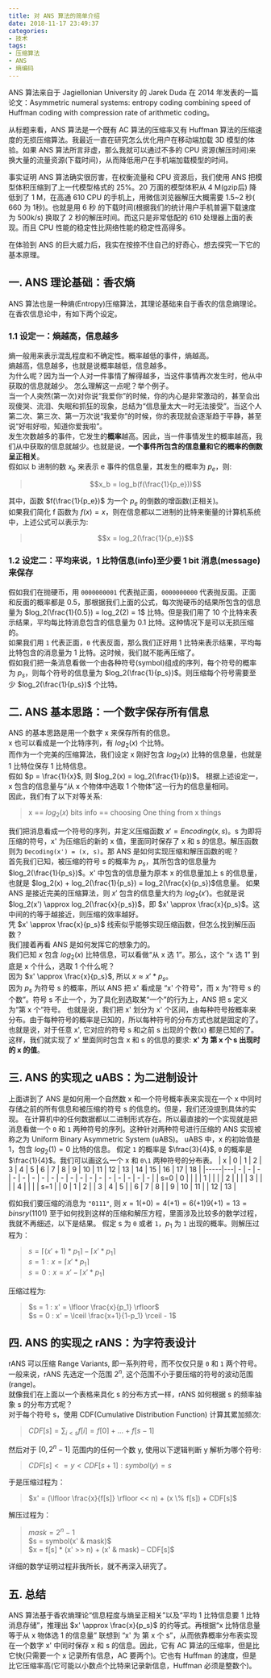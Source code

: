 ```yaml
---
title: 对 ANS 算法的简单介绍
date: 2018-11-17 23:49:37
categories:
- 技术
tags: 
- 压缩算法
- ANS
- 熵编码
---
```


ANS 算法来自于 Jagiellonian University 的 Jarek Duda 在 2014 年发表的一篇论文：Asymmetric numeral systems: entropy coding combining speed of Huffman coding with compression rate of arithmetic coding。

从标题来看，ANS 算法是一个既有 AC 算法的压缩率又有 Huffman 算法的压缩速度的无损压缩算法。我最近一直在研究怎么优化用户在移动端加载 3D 模型的体验。如果 ANS 算法所言非虚，那么我就可以通过不多的 CPU 资源(解压时间)来换大量的流量资源(下载时间)，从而降低用户在手机端加载模型的时间。

事实证明 ANS 算法确实很厉害，在权衡流量和 CPU 资源后，我们使用 ANS 把模型体积压缩到了上一代模型格式的 25%。20 万面的模型体积从 4 M(gzip后) 降低到了 1 M，在高通 610 CPU 的手机上，用微信浏览器解压大概需要 1.5~2 秒( 660 为 1秒)。也就是用 6 秒 的下载时间(根据我们的统计用户手机普遍下载速度为 500k/s)  换取了 2 秒的解压时间。而这只是非常低配的 610 处理器上面的表现。而且 CPU 性能的稳定性比网络性能的稳定性高得多。  

在体验到 ANS 的巨大威力后，我实在按捺不住自己的好奇心，想去探究一下它的基本原理。 
<!-- more -->

## 一. ANS 理论基础：香农熵
ANS 算法也是一种熵(Entropy)压缩算法，其理论基础来自于香农的信息熵理论。  
在香农信息论中，有如下两个设定。  
### 1.1 设定一：熵越高，信息越多
熵一般用来表示混乱程度和不确定性。概率越低的事件，熵越高。  
熵越高，信息越多，也就是说概率越低，信息越多。  
为什么呢？因为当一个人对一件事情了解得越多，当这件事情再次发生时，他从中获取的信息就越少。
怎么理解这一点呢？举个例子。  
当一个人突然(第一次)对你说“我爱你”的时候，你的内心是非常激动的，甚至会出现傻哭、流泪、失眠和抓狂的现象，总结为“信息量太大一时无法接受”。当这个人第二次、第三次、第一万次说“我爱你”的时候，你的表现就会逐渐趋于平静，甚至说“好啦好啦，知道你爱我啦”。  
发生次数越多的事件，它发生的**概率**越高。因此，当一件事情发生的概率越高，我们从中获取的信息就越少。也就是说，**一个事件所包含的信息量和它的概率的倒数呈正相关**。  
假如以 b 进制的数 $x_b$ 来表示 e 事件的信息量，其发生的概率为 $p_e$，则:  
> $$x_b = log_b(f(\frac{1}{p_e}))$$  
 
其中，函数 $f(\frac{1}{p_e})$ 为一个 $p_e$ 的倒数的增函数(正相关)。  
如果我们简化 f 函数为 $f(x) = x$，则在信息都以二进制的比特来衡量的计算机系统中，上述公式可以表示为: 
> $$x = log_2(\frac{1}{p_e})$$  

### 1.2 设定二：平均来说，1 比特信息(info)至少要 1 bit 消息(message)来保存
假如我们在抛硬币，用 `0000000001` 代表抛正面，`0000000000` 代表抛反面。正面和反面的概率都是 0.5，那根据我们上面的公式，每次抛硬币的结果所包含的信息量为 $log_2(\frac{1}{0.5}) = log_2(2) = 1$ 比特。但是我们用了 10 个比特来表示结果，平均每比特消息包含的信息量为 0.1 比特。这种情况下是可以无损压缩的。  
如果我们用 `1` 代表正面，`0` 代表反面，那么我们正好用 1 比特来表示结果，平均每比特包含的消息量为 1 比特。这时候，我们就不能再压缩了。  
假如我们把一条消息看做一个由各种符号(symbol)组成的序列，每个符号的概率为 $p_s$，则每个符号的信息量为 $log_2(\frac{1}{p_s})$。则压缩每个符号需要至少 $log_2(\frac{1}{p_s})$ 个比特。

## 二. ANS 基本思路：一个数字保存所有信息
ANS 的基本思路是用一个数字 x 来保存所有的信息。  
x 也可以看成是一个比特序列，有 $log_2(x)$ 个比特。  
而作为一个完美的压缩算法，我们设定 x 刚好包含 $log_2(x)$ 比特的信息量，也就是 1 比特位保存 1 比特信息。  
假如 $p = \frac{1}{x}$, 则 $log_2(x) = log_2(\frac{1}{p})$。 根据上述设定一，x 包含的信息量与“从 x 个物体中选取 1 个物体”这一行为的信息量相同。  
因此，我们有了以下对等关系:
> x == $log_2(x)$ bits info == choosing One thing from x things  

我们把消息看成一个符号的序列，并定义压缩函数 $x' = Encoding(x, s)$。s 为即将压缩的符号，x' 为压缩后的新的 x 值，里面同时保存了 x 和 s 的信息。解压函数则为 `Decoding(x') = (x, s)`。那 ANS 是如何实现压缩和解压函数的呢？  
首先我们已知，被压缩的符号 s 的概率为 $p_s$，其所包含的信息量为 $log_2(\frac{1}{p_s})$。x' 中包含的信息量为原本 x 的信息量加上 s 的信息量，也就是 $log_2(x) + log_2(\frac{1}{p_s}) = log_2(\frac{x}{p_s})$信息量。
如果 ANS 是接近完美的压缩算法，则 $x'$ 包含的信息量大约为 $log_2(x')$。也就是说 $log_2(x') \approx log_2(\frac{x}{p_s})$，即 $x' \approx \frac{x}{p_s}$。这中间的约等于越接近，则压缩的效率越好。  
凭 $x' \approx \frac{x}{p_s}$ 线索似乎能够实现压缩函数，但怎么找到解压函数？  
我们接着再看 ANS 是如何发挥它的想象力的。  
我们已知 $x$ 包含 $log_2(x)$ 比特信息，可以看做“从 x 选 1”。那么，这个 “x 选 1” 到底是 x 个什么，选取 1 个什么呢？  
因为 $x' \approx \frac{x}{p_s}$, 所以 $x \approx x' * {p_s}$。  
因为 $p_s$ 为符号 s 的概率，所以 ANS 把 x' 看成是 “x' 个符号”，而 x 为“符号 s 的个数”。符号 s 不止一个，为了具化到选取某“一个”的行为上，ANS 把 s 定义为“第 x 个”符号。
也就是说，我们把 x' 划分为 x' 个区间，由每种符号按概率来分布。由于每种符号的概率是已知的，所以每种符号的分布方式也就是固定的了。也就是说，对于任意 x', 它对应的符号 s 和之前 s 出现的个数(x) 都是已知的了。
这样，我们就实现了 x' 里面同时包含 x 和 s 的信息的要求: **x' 为 第 x 个 s 出现时的 x 的值**。

## 三. ANS 的实现之 uABS：为二进制设计
上面讲到了 ANS 是如何用一个自然数 x 和一个符号概率表来实现在一个 x 中同时存储之前的所有信息和被压缩的符号 s 的信息的。但是，我们还没提到具体的实现。
在计算机中的任何数据都以二进制形式存在。所以最直接的一个实现就是把消息看做一个 `0` 和 `1` 两种符号的序列。这种针对两种符号进行压缩的 ANS 实现被称之为 Uniform Binary Asymmetric System (uABS)。
uABS 中，x 的初始值是 1，包含 $log_2(1) = 0$ 比特的信息。
假定 `1` 的概率是 $\frac{3}{4}$, `0` 的概率是 $\frac{1}{4}$。我们可以画这么一个 x 和 `0\1` 两种符号的分布表。
| x   | 0 | 1 | 2 | 3 | 4 | 5 | 6 | 7 | 8 | 9 | 10 | 11 | 12 | 13 | 14 | 15 | 16 | 17 | 18 |
|-----|---| - | - | - | - | - | - | - | - | - | -  | -  | -  | -  | -  | -  | -  | -  | -  |
| s=0 | 0 |   |   |   | 1 |   |   |   | 2 |   |    |    |  3 |    |    |    |  4 |    |    |
| s=1 |   | 0 | 1 | 2 |   | 3 | 4 | 5 |   | 6 |  7 |  8 |    |  9 | 10 | 11 |    | 12 | 13 |  

假如我们要压缩的消息为 `"0111"`, 则 $x = 1 (+0) = 4 (+1) = 6 (+1) 9 (+1) = 13 = binsry(1101)$
至于如何找到这样的压缩和解压方程，里面涉及比较多的数学过程，我就不再细述，以下是结果。
假定 s 为 `0` 或者 `1`，$p_1$ 为 `1` 出现的概率。则解压过程为：  
> $s = \lceil (x' + 1) * p_1 \rceil - \lceil x' * p_1 \rceil$  
> $s = 1: x = \lceil x' * p_1 \rceil$   
> $s = 0 : x = x' - \lceil x' * p_1 \rceil$  

压缩过程为: 
> $s = 1 : x' = \lfloor \frac{x}{p_1} \rfloor$  
> $s = 0 : x' = \lceil \frac{x+1}{1-p_1} \rceil - 1$ 

## 四. ANS 的实现之 rANS：为字符表设计
rANS 可以压缩 Range Variants, 即一系列符号，而不仅仅只是 `0` 和 `1` 两个符号。  
一般来说，rANS 先选定一个范围 $2^n$, 这个范围不小于要压缩的符号的波动范围(range)。  
就像我们在上面以一个表格来具化 s 的分布方式一样，rANS 如何根据 s 的频率抽象 s 的分布方式呢？  
对于每个符号 s，使用 CDF(Cumulative Distribution Function) 计算其累加频次:  
> $CDF[s] = \sum_{i<s}f[i] = f[0] + ... + f[s-1]$    
 
然后对于 $[0, 2^n-1]$ 范围内的任何一个数 y, 使用以下逻辑判断 y 解析为哪个符号:  
> $CDF[s] <= y < CDF[s+1]: symbol(y) = s$

于是压缩过程为：
> $x' = (\lfloor \frac{x}{f[s]} \rfloor << n) + (x \% f[s]) + CDF[s]$

解压过程为：
> $mask = 2^n -1$  
> $s = symbol(x' & mask)$  
> $x = f[s] * (x' >> n) + (x' & mask) – CDF[s]$  

详细的数学证明过程非我所长，就不再深入研究了。

## 五. 总结
ANS 算法基于香农熵理论“信息程度与熵呈正相关”以及“平均 1 比特信息要 1 比特消息存储”，推理出 $x' \approx \frac{x}{p_s}$ 的约等式。再根据“x 比特信息量等于从 x 物体选 1 的信息量” 联想到 “x' 为 第 x 个 s”，从而依靠概率分布表实现在一个数字 x' 中同时保存 x 和 s 的信息。因此，它有 AC 算法的压缩率，但是比它快(只需要一个 x 记录所有信息，AC 要两个)。它也有 Huffman 的速度，但是比它压缩率高(它可能以小数点个比特来记录新信息，Huffman 必须是整数个)。

